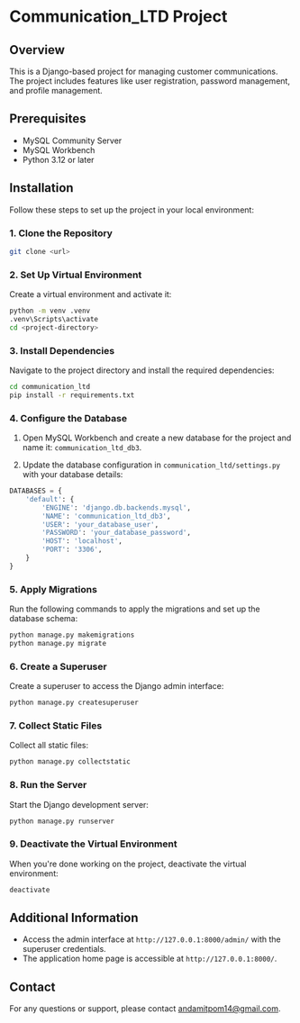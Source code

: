 
# Communication_LTD Project

## Overview

This is a Django-based project for managing customer communications. The project includes features like user registration, password management, and profile management.

## Prerequisites

- MySQL Community Server
- MySQL Workbench
- Python 3.12 or later

## Installation

Follow these steps to set up the project in your local environment:

### 1. Clone the Repository

```sh
git clone <url>
```

### 2. Set Up Virtual Environment

Create a virtual environment and activate it:

```sh
python -m venv .venv
.venv\Scripts\activate
cd <project-directory>
```

### 3. Install Dependencies

Navigate to the project directory and install the required dependencies:

```sh
cd communication_ltd
pip install -r requirements.txt
```

### 4. Configure the Database

1. Open MySQL Workbench and create a new database for the project and name it: `communication_ltd_db3`.

2. Update the database configuration in `communication_ltd/settings.py` with your database details:

```python
DATABASES = {
    'default': {
        'ENGINE': 'django.db.backends.mysql',
        'NAME': 'communication_ltd_db3',
        'USER': 'your_database_user',
        'PASSWORD': 'your_database_password',
        'HOST': 'localhost',
        'PORT': '3306',
    }
}
```

### 5. Apply Migrations

Run the following commands to apply the migrations and set up the database schema:

```sh
python manage.py makemigrations
python manage.py migrate
```

### 6. Create a Superuser

Create a superuser to access the Django admin interface:

```sh
python manage.py createsuperuser
```

### 7. Collect Static Files

Collect all static files:

```sh
python manage.py collectstatic
```

### 8. Run the Server

Start the Django development server:

```sh
python manage.py runserver
```

### 9. Deactivate the Virtual Environment

When you're done working on the project, deactivate the virtual environment:

```sh
deactivate
```

## Additional Information

- Access the admin interface at `http://127.0.0.1:8000/admin/` with the superuser credentials.
- The application home page is accessible at `http://127.0.0.1:8000/`.

## Contact

For any questions or support, please contact andamitpom14@gmail.com.
